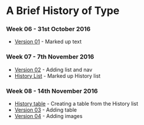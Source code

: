 A Brief History of Type
======================

### Week 06 - 31st October 2016

- [Version 01](https://loisgordon.github.io/a-brief-history-of-type/history1.html) - Marked up text

### Week 07 - 7th November 2016

- [Version 02](https://loisgordon.github.io/a-brief-history-of-type/history2.html) - Adding list and nav 
- [History List](https://loisgordon.github.io/a-brief-history-of-type/history-list.html) - Marked up History list

### Week 08 - 14th November 2016

- [History table](https://loisgordon.github.io/a-brief-history-of-type/history-table.html) - Creating a table from the History list
- [Version 03](https://loisgordon.github.io/a-brief-history-of-type/history3.html) - Adding table
- [Version 04](https://loisgordon.github.io/a-brief-history-of-type/history4.html) - Adding images